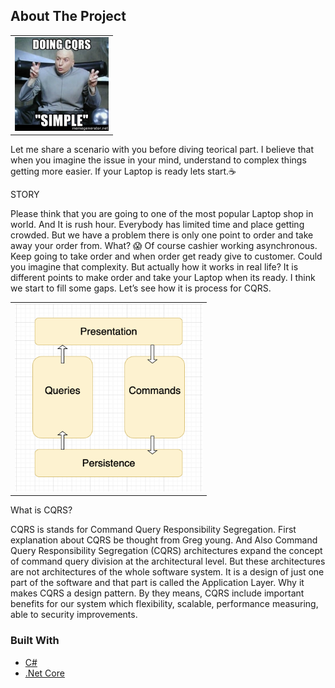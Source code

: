 <div id="top"></div>
 

<!-- ABOUT THE PROJECT -->
## About The Project

<table>
    <tr>
        <td class="height" style="text-align: center; vertical-align: middle;">
            <img src="images/doing-cqrs-simple.jpeg" width=150 height=150/>
        </td>
    </tr>
</table>

Let me share a scenario with you before diving teorical part. I believe that when you imagine the issue in your mind, understand to complex things getting more easier. If your Laptop is ready lets start.☕️


STORY

Please think that you are going to one of the most popular Laptop shop in world. And It is rush hour. Everybody has limited time and place getting crowded. But we have a problem there is only one point to order and take away your order from. What? 😱 Of course cashier working asynchronous.  Keep going to take order and when order get ready give to customer. Could you imagine that complexity. But actually how it works in real life? It is different points to make order and take your Laptop when its ready. I think we start to fill some gaps. Let’s see how it is process for CQRS.

<table class="center">
    <div><tr>
        <td class="height" style="text-align: center; vertical-align: middle;">
            <img src="images/Screen Shot 2022-02-15 at 21.31.41.png" width=300 height=300/>
        </td>
    </tr></div>
    
</table>

What is CQRS?

CQRS is stands for Command Query Responsibility Segregation. First explanation about CQRS be thought from Greg young. And Also Command Query Responsibility Segregation (CQRS) architectures expand the concept of command query division at the architectural level. But these architectures are not architectures of the whole software system. It is a design of just one part of the software and that part is called the Application Layer. Why it makes CQRS a design pattern. By they means, CQRS include important benefits for our system which flexibility, scalable, performance measuring, able to security improvements.



### Built With

* [C#](https://docs.microsoft.com/tr-tr/dotnet/csharp/)
* [.Net Core](https://docs.microsoft.com/tr-tr/dotnet/welcome)

